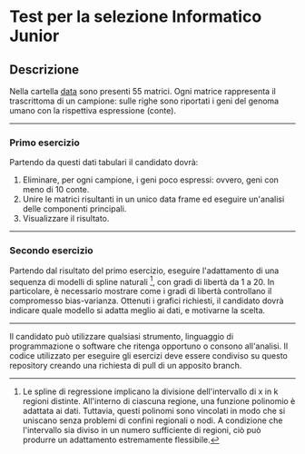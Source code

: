 # Test per la selezione Informatico Junior

## Descrizione

Nella cartella [data](data/) sono presenti 55 matrici. Ogni matrice rappresenta il trascrittoma di un campione: sulle righe sono riportati i geni del genoma umano con la rispettiva espressione (conte).

---

### Primo esercizio
Partendo da questi dati tabulari il candidato dovrà:

1) Eliminare, per ogni campione, i geni poco espressi: ovvero, geni con meno di 10 conte.
2) Unire le matrici risultanti in un unico data frame ed eseguire un'analisi delle componenti principali.
3) Visualizzare il risultato.

---

### Secondo esercizio
Partendo dal risultato del primo esercizio, eseguire l'adattamento di una sequenza di modelli di spline naturali [^1], con gradi di libertà da 1 a 20. In particolare, è necessario mostrare come i gradi di libertà controllano il compromesso bias-varianza. 
Ottenuti i grafici richiesti, il candidato dovrà indicare quale modello si adatta meglio ai dati, e motivarne la scelta.

---

Il candidato può utilizzare qualsiasi strumento, linguaggio di programmazione o software che ritenga opportuno o consono all'analisi. 
Il codice utilizzato per eseguire gli esercizi deve essere condiviso su questo repository creando una richiesta di pull di un apposito branch.

[^1]: Le spline di regressione implicano la divisione dell'intervallo di x in k regioni distinte. All'interno di ciascuna regione, una funzione polinomio è adattata ai dati. Tuttavia, questi polinomi sono vincolati in modo che si uniscano senza problemi di confini regionali o nodi. A condizione che l'intervallo sia diviso in un numero sufficiente di regioni, ciò può produrre un adattamento estremamente flessibile.
